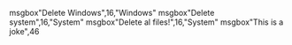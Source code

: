 msgbox"Delete Windows",16,"Windows"
msgbox"Delete system",16,"System"
msgbox"Delete al files!",16,"System"
msgbox"This is a joke",46
